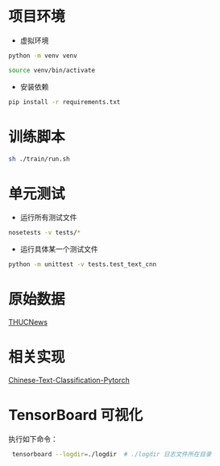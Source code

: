 
# 项目环境

* 虚拟环境
```bash
python -m venv venv

source venv/bin/activate
```

* 安装依赖
```bash
pip install -r requirements.txt
```


# 训练脚本

```bash
sh ./train/run.sh 
```

# 单元测试

* 运行所有测试文件
```bash
nosetests -v tests/*
```

* 运行具体某一个测试文件
```bash
python -m unittest -v tests.test_text_cnn
```


# 原始数据

[THUCNews](http://thuctc.thunlp.org/)


# 相关实现

[Chinese-Text-Classification-Pytorch](https://github.com/649453932/Chinese-Text-Classification-Pytorch)



# TensorBoard 可视化

执行如下命令：

```bash
 tensorboard --logdir=./logdir  # ./logdir 日志文件所在目录
 ```

